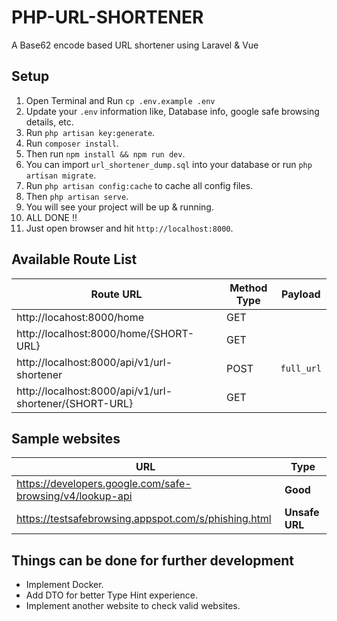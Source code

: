 # PHP-URL-SHORTENER

A Base62 encode based URL shortener using Laravel & Vue

## Setup

1. Open Terminal and Run `cp .env.example .env`
2. Update your `.env` information like, Database info, google safe browsing details, etc.
3. Run `php artisan key:generate`.
4. Run `composer install`.
5. Then run `npm install && npm run dev`.
6. You can import `url_shortener_dump.sql` into your database or run `php artisan migrate`.
7. Run `php artisan config:cache` to cache all config files.
8. Then `php artisan serve`.
9. You will see your project will be up & running.
10. ALL DONE !!
11. Just open browser and hit `http://localhost:8000`.

## Available Route List

| Route URL                                              | Method Type | Payload    |
|--------------------------------------------------------|-------------|------------|
| http://locahost:8000/home                              | GET         |
| http://localhost:8000/home/{SHORT-URL}                 | GET         |
| http://localhost:8000/api/v1/url-shortener             | POST        | `full_url` |
| http://localhost:8000/api/v1/url-shortener/{SHORT-URL} | GET         |

## Sample websites

| URL                                                       | Type           |
|-----------------------------------------------------------|----------------|
| https://developers.google.com/safe-browsing/v4/lookup-api | **Good**       |
| https://testsafebrowsing.appspot.com/s/phishing.html      | **Unsafe URL** |


## Things can be done for further development

* Implement Docker.
* Add DTO for better Type Hint experience.
* Implement another website to check valid websites.
